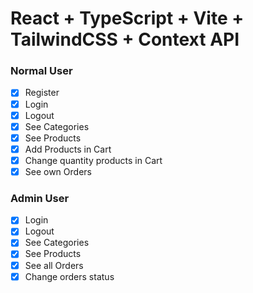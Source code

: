 # React + TypeScript + Vite + TailwindCSS + Context API

### Normal User
- [x] Register
- [x] Login
- [x] Logout
- [x] See Categories
- [x] See Products
- [x] Add Products in Cart
- [x] Change quantity products in Cart
- [x] See own Orders

### Admin User
- [x] Login
- [x] Logout
- [x] See Categories
- [x] See Products
- [x] See all Orders
- [x] Change orders status
